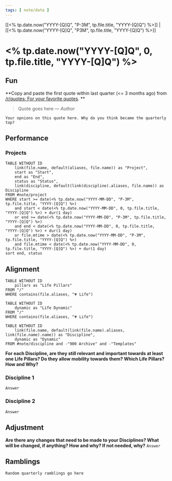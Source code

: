 ```yaml
---
tags: [ note/data ] 
---
```

[[<% tp.date.now("YYYY-[Q]Q", "P-3M", tp.file.title, "YYYY-[Q]Q") %>]] | [[<% tp.date.now("YYYY-[Q]Q", "P3M", tp.file.title, "YYYY-[Q]Q") %>]]
# <% tp.date.now("YYYY-[Q]Q", 0, tp.file.title, "YYYY-[Q]Q") %> 
## Fun
**Copy and paste the first quote within last quarter (<= 3 months ago) from [/r/quotes: For your favorite quotes](https://www.reddit.com/r/quotes/top/?t=year).
**
> Quote goes here
> — <cite>Author</cite>

`Your opnions on this quote here. Why do you think became the quarterly top?`

## Performance
### Projects
```dataview
TABLE WITHOUT ID
	link(file.name, default(aliases, file.name)) as "Project",
	start as "Start",
	end as "End",
	status as "Status",
	link(discipline, default(link(discipline).aliases, file.name)) as Discipline
FROM #note/project 
WHERE start >= date(<% tp.date.now("YYYY-MM-DD", "P-3M", tp.file.title, "YYYY-[Q]Q") %>) 
	and start < date(<% tp.date.now("YYYY-MM-DD", 0, tp.file.title, "YYYY-[Q]Q") %>) + dur(1 day)
	or end >= date(<% tp.date.now("YYYY-MM-DD", "P-3M", tp.file.title, "YYYY-[Q]Q") %>)
	and end < date(<% tp.date.now("YYYY-MM-DD", 0, tp.file.title, "YYYY-[Q]Q") %>) + dur(1 day)
	or file.mtime > date(<% tp.date.now("YYYY-MM-DD", "P-3M", tp.file.title, "YYYY-[Q]Q") %>)
	and file.mtime < date(<% tp.date.now("YYYY-MM-DD", 0, tp.file.title, "YYYY-[Q]Q") %>) + dur(1 day)
sort end, status
```

## Alignment
```dataview
TABLE WITHOUT ID
	pillars as "Life Pillars"
FROM "/"
WHERE contains(file.aliases, "💗 Life")
```
```dataview
TABLE WITHOUT ID
	dynamic as "Life Dynamic"
FROM "/"
WHERE contains(file.aliases, "💗 Life")
```
```dataview
TABLE WITHOUT ID
	link(file.name, default(link(file.name).aliases, link(file.name).name)) as "Discipline",
	dynamic as "Dynamic"
FROM #note/discipline and -"900 Archive" and -"Templates"
```
**For each Discipline, are they still relevant and important towards at least one Life Pillars? Do they allow mobility towards them? Which Life Pillars? How and Why?**

### Discipline 1
`Answer`

### Discipline 2
`Answer`

## Adjustment
**Are there any changes that need to be made to your Disciplines? What will be changed, if anything? How and why? If not needed, why?**
`Answer`

## Ramblings
`Random quarterly ramblings go here`